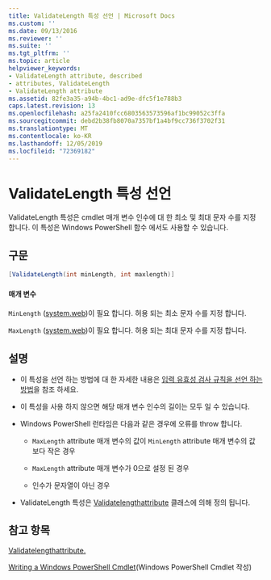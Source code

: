 ```yaml
---
title: ValidateLength 특성 선언 | Microsoft Docs
ms.custom: ''
ms.date: 09/13/2016
ms.reviewer: ''
ms.suite: ''
ms.tgt_pltfrm: ''
ms.topic: article
helpviewer_keywords:
- ValidateLength attribute, described
- attributes, ValidateLength
- ValidateLength attribute
ms.assetid: 82fe3a35-a94b-4bc1-ad9e-dfc5f1e788b3
caps.latest.revision: 13
ms.openlocfilehash: a25fa2410fcc6803563573596af1bc99052c3ffa
ms.sourcegitcommit: debd2b38fb8070a7357bf1a4bf9cc736f3702f31
ms.translationtype: MT
ms.contentlocale: ko-KR
ms.lasthandoff: 12/05/2019
ms.locfileid: "72369182"
---
```

# <a name="validatelength-attribute-declaration"></a>ValidateLength 특성 선언

ValidateLength 특성은 cmdlet 매개 변수 인수에 대 한 최소 및 최대 문자 수를 지정 합니다. 이 특성은 Windows PowerShell 함수 에서도 사용할 수 있습니다.

## <a name="syntax"></a>구문

```csharp
[ValidateLength(int minLength, int maxlength)]
```

#### <a name="parameters"></a>매개 변수

`MinLength` ([system.web](/dotnet/api/System.Int32))이 필요 합니다. 허용 되는 최소 문자 수를 지정 합니다.

`MaxLength` ([system.web](/dotnet/api/System.Int32))이 필요 합니다. 허용 되는 최대 문자 수를 지정 합니다.

## <a name="remarks"></a>설명

- 이 특성을 선언 하는 방법에 대 한 자세한 내용은 [입력 유효성 검사 규칙을 선언 하는 방법](./how-to-validate-parameter-input.md)을 참조 하세요.

- 이 특성을 사용 하지 않으면 해당 매개 변수 인수의 길이는 모두 일 수 있습니다.

- Windows PowerShell 런타임은 다음과 같은 경우에 오류를 throw 합니다.

    - `MaxLength` attribute 매개 변수의 값이 `MinLength` attribute 매개 변수의 값 보다 작은 경우

    - `MaxLength` attribute 매개 변수가 0으로 설정 된 경우

    - 인수가 문자열이 아닌 경우

- ValidateLength 특성은 [Validatelengthattribute](/dotnet/api/System.Management.Automation.ValidateLengthAttribute) 클래스에 의해 정의 됩니다.

## <a name="see-also"></a>참고 항목

[Validatelengthattribute.](/dotnet/api/System.Management.Automation.ValidateLengthAttribute)

[Writing a Windows PowerShell Cmdlet](./writing-a-windows-powershell-cmdlet.md)(Windows PowerShell Cmdlet 작성)
